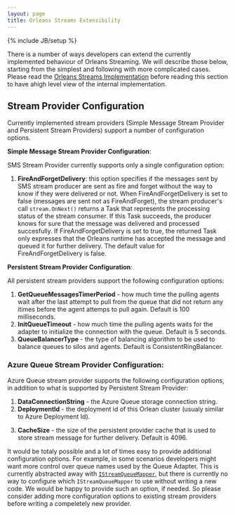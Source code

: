 ```yaml
---
layout: page
title: Orleans Streams Extensibility
---
```

{% include JB/setup %}

There is a number of ways developers can extend the currently implemented behaviour of Orleans Streaming. We will describe those below, starting from the simplest and following with more complicated cases. Please read the [Orleans Streams Implementation](Streams-Implementation) before reading this section to have ahigh level view of the internal implementation.

## Stream Provider Configuration

Currently implemented stream providers (Simple Message Stream Provider and Persistent Stream Providers) support a number of configuration options.

**Simple Message Stream Provider Configuration**:

SMS Stream Provider currently supports only a single configuration option:
1. **FireAndForgetDelivery**: this option specifies if the messages sent by SMS stream producer are sent as fire and forget without the way to know if they were delivered or not. When FireAndForgetDelivery is set to false (messages are sent not as FireAndForget), the stream producer's call `stream.OnNext()` returns a Task that represents the processing status of the stream consumer. If this Task succeeds, the producer knows for sure that the message was delivered and processed succesfully. If FireAndForgetDelivery is set to true, the returned Task only expresses that the Orleans runtime has accepted the message and queued it for further delivery. The default value for FireAndForgetDelivery is false. 

**Persistent Stream Provider Configuration**:

All persistent stream providers support the following configuration options:

1. **GetQueueMessagesTimerPeriod** - how much time the pulling agents wait after the last attempt to pull from the queue that did not return any itimes before the agent attemps to pull again. Default is 100 milliseconds.
2. **InitQueueTimeout** - how much time the pulling agents waits for the adapter to initialize the connection with the queue. Default is 5 seconds.
3. **QueueBalancerType** - the type of balancing algorithm to be used to balance queues to silos and agents. Default is ConsistentRingBalancer.

### Azure Queue Stream Provider Configuration:

Azure Queue stream provider supports the following configuration options, in addition to what is supported by Persistent Stream Provider:

1. **DataConnectionString** - the Azure Queue storage connection string.
2. **DeploymentId** - the deployment id of this Orlean cluster (usualy similar to Azure Deployment Id).
3) **CacheSize** - the size of the persistent provider cache that is used to store stream message for further delivery. Default is 4096.

It would be totaly possible and a lot of times easy to provide additional configuration options. For example, in some scenarios developers might want more control over  queue names used by the Queue Adapter. This is currently abstracted away with [`IStreamQueueMapper`](https://github.com/dotnet/orleans/blob/master/src/Orleans/Streams/QueueAdapters/IStreamQueueMapper.cs), but there is currently no way to configure which `IStreamQueueMapper` to use without writing a new code. We would be happy to provide such an option, if needed. So please consider adding more configuration options to existing stream providers before writing a compeletely new  provider.
